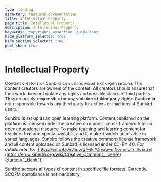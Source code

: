 ```yaml
---
type: landing
directory: features-documentation
title: Intellectual Property
page_title: Intelletual Property
description: Intellectual Property
keywords: 'copyrights assertion, guidelines'
hide_platform_selector: true
hide_section_selector: true
published: true
---
```


# Intellectual Property

Content creators on Sunbird can be individuals or organisations. The content creators are owners of the content. All creators should ensure that their work does not violate any rights and possible claims of third parties. They are solely responsible for any violation of third party rights. Sunbird is not responsible towards any third party for actions or inactions of Sunbird users.

Sunbird is set up as an open learning platform. Content published on the platform is licensed under the creative commons license framework as an open educational resource. To make teaching and learning content for teachers free and openly available, and to make it widely accessible in varied languages, Sunbird follows the creative commons license framework and all content uploaded on Sunbird is licensed under CC-BY 4.0. 
For details refer to: [https://en.wikipedia.org/wiki/Creative_Commons_license](https://en.wikipedia.org/wiki/Creative_Commons_license){:target="_blank"}

Sunbird accepts all types of content in specified file formats. Currently, SCORM compliance is not mandatory.

